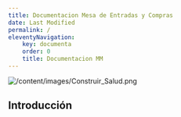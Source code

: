 ```yaml
---
title: Documentacion Mesa de Entradas y Compras
date: Last Modified
permalink: /
eleventyNavigation:
    key: documenta
    order: 0
    title: Documentacion MM
---
```

![/content/images/Construir_Salud.png](/content/images/Construir_Salud.png)
<!-- @format -->

## **Introducción**